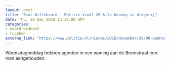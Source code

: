 ```yaml
---
layout: post
title: "Sint Willebrord - Politie vindt 20 kilo hennep in drogerij"
date: Thu, 20 Dec 2018 13:36:00 GMT
categories: 
- noord-brabant 
- rucphen 
externe_link: "https://www.politie.nl/nieuws/2018/december/20/08-aanhouding-sint-willebrord.html"
---
```


Woensdagmiddag hebben agenten in een woning aan de Bremstraat een man aangehouden.
